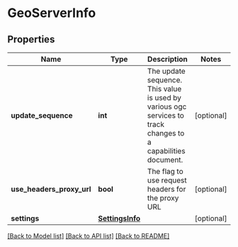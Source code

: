 # GeoServerInfo

## Properties
Name | Type | Description | Notes
------------ | ------------- | ------------- | -------------
**update_sequence** | **int** | The update sequence. This value is used by various ogc services to track changes to a capabilities document. | [optional] 
**use_headers_proxy_url** | **bool** | The flag to use request headers for the proxy URL | [optional] 
**settings** | [**SettingsInfo**](SettingsInfo.md) |  | [optional] 

[[Back to Model list]](../README.md#documentation-for-models) [[Back to API list]](../README.md#documentation-for-api-endpoints) [[Back to README]](../README.md)

